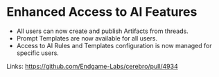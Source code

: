 # Enhanced Access to AI Features

*   All users can now create and publish Artifacts from threads.
*   Prompt Templates are now available for all users.
*   Access to AI Rules and Templates configuration is now managed for specific users.

Links:
https://github.com/Endgame-Labs/cerebro/pull/4934

